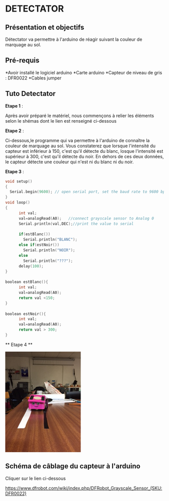 DETECTATOR
=================

Présentation et objectifs
--------------------------
Détectator va permettre à l'arduino de réagir suivant la couleur de marquage au sol.

Pré-requis
-----------
*Avoir installé le logiciel arduino
*Carte arduino
*Capteur de niveau de gris : DFR0022
*Cables jumper

Tuto Detectator
--------------
**Etape 1** : 

Après avoir préparé le matériel, nous commençons à relier les éléments selon le shémas dont le lien est renseigné ci-dessous

**Etape 2** : 

Ci-dessous,le programme qui va permettre à l'arduino de connaître la couleur de marquage au sol.
Vous constaterez que lorsque l'intensité du capteur est inférieur à 150, c'est qu'il détecte du blanc, losque l'intensité est supérieur à 300, c'est qu'il détecte du noir.
En dehors de ces deux données, le capteur détecte une couleur qui n'est ni du blanc ni du noir.

**Etape 3** :

```Cpp
void setup()
{
  Serial.begin(9600); // open serial port, set the baud rate to 9600 bps
}
void loop()
{
      int val;
      val=analogRead(A0);   //connect grayscale sensor to Analog 0
      Serial.println(val,DEC);//print the value to serial

      if(estBlanc())
        Serial.println("BLANC");
      else if(estNoir())
        Serial.println("NOIR");
      else
        Serial.println("???");
      delay(100);
}

boolean estBlanc(){
      int val;
      val=analogRead(A0);
      return val <150;
}

boolean estNoir(){
      int val;
      val=analogRead(A0);
      return val > 300;
}
```

** Etape 4 **

![](IMG_5802.JPG)


Schéma de câblage du capteur à l'arduino
----------------------------------------
Cliquer sur le lien ci-dessous

https://www.dfrobot.com/wiki/index.php/DFRobot_Grayscale_Sensor_(SKU:DFR0022)
